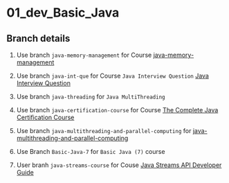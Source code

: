# 01_dev_Basic_Java

## Branch details

1. Use branch `java-memory-management` for Course
 [java-memory-management](https://www.udemy.com/course/java-memory-management/)

2. Use branch `java-int-que` for Course `Java Interview Question` [Java Interview Question](https://www.journaldev.com/2366/core-java-interview-questions-and-answers)

3. Use branch `java-threading` for `Java MultiThreading`

4. Use branch `java-certification-course` for Course
 [ The Complete Java Certification Course](https://udemy.com/course/master-practical-java-development/learn/lecture/7831118#content) 

5. Use branch `java-multithreading-and-parallel-computing` for [java-multithreading-and-parallel-computing](https://udemy.com/course/multithreading-and-parallel-computing-in-java/)

6. Use Branch `Basic-Java-7` for `Basic Java (7)` course

7. User branh `java-streams-course` for Couse [Java Streams API Developer Guide
](https://www.udemy.com/course/java-streams/)